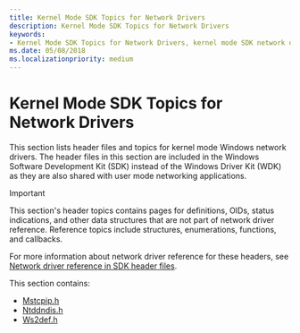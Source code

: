 ```yaml
---
title: Kernel Mode SDK Topics for Network Drivers
description: Kernel Mode SDK Topics for Network Drivers
keywords:
- Kernel Mode SDK Topics for Network Drivers, kernel mode SDK network drivers, kernel mode Windows SDK network drivers, kernel mode Microsoft Windows SDK network drivers
ms.date: 05/08/2018
ms.localizationpriority: medium
---
```


# Kernel Mode SDK Topics for Network Drivers

This section lists header files and topics for kernel mode Windows network drivers. The header files in this section are included in the Windows Software Development Kit (SDK) instead of the Windows Driver Kit (WDK) as they are also shared with user mode networking applications.

> [!IMPORTANT]
> This section's header topics contains pages for definitions, OIDs, status indications, and other data structures that are not part of network driver reference. Reference topics include structures, enumerations, functions, and callbacks. 
>
> For more information about network driver reference for these headers, see [Network driver reference in SDK header files](/previous-versions/windows/hardware/drivers/mt808525(v=vs.85)).

This section contains:

* [Mstcpip.h](mstcpip-h.md)
* [Ntddndis.h](ntddndis-h.md)
* [Ws2def.h](ws2def-h.md)
